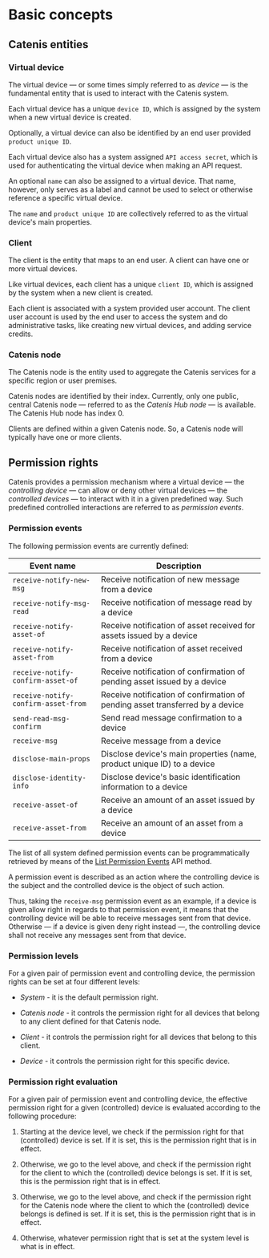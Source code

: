 # Basic concepts

## Catenis entities

### Virtual device

The virtual device — or some times simply referred to as *device* — is the fundamental entity that is used
to interact with the Catenis system.

Each virtual device has a unique `device ID`, which is assigned by the system when a new virtual
device is created.

Optionally, a virtual device can also be identified by an end user provided `product unique ID`.

Each virtual device also has a system assigned `API access secret`, which is used for authenticating the virtual device
when making an API request.

An optional `name` can also be assigned to a virtual device. That name, however, only serves as a label and
cannot be used to select or otherwise reference a specific virtual device.

<aside class="notice">
The <code>name</code> and <code>product unique ID</code> are collectively referred to as the virtual device's main properties.
</aside>

### Client

The client is the entity that maps to an end user. A client can have one or more virtual devices.

Like virtual devices, each client has a unique `client ID`, which is assigned by the system when a new client is
created.

Each client is associated with a system provided user account. The client user account is used by the end user to
access the system and do administrative tasks, like creating new virtual devices, and adding service credits.

### Catenis node

The Catenis node is the entity used to aggregate the Catenis services for a specific region or user premises.

Catenis nodes are identified by their index. Currently, only one public, central Catenis node — referred to as the
*Catenis Hub node* — is available. The Catenis Hub node has index 0.

Clients are defined within a given Catenis node. So, a Catenis node will typically have one or more clients.

## Permission rights

Catenis provides a permission mechanism where a virtual device — the *controlling device* — can allow or
deny other virtual devices — the *controlled devices* — to interact with it in a given predefined way. Such
predefined controlled interactions are referred to as *permission events*.

### Permission events

The following permission events are currently defined:

| Event name | Description |
| ---------- | ----------- |
| `receive-notify-new-msg` | Receive notification of new message from a device |
| `receive-notify-msg-read` | Receive notification of message read by a device |
| `receive-notify-asset-of` | Receive notification of asset received for assets issued by a device |
| `receive-notify-asset-from` | Receive notification of asset received from a device |
| `receive-notify-confirm-asset-of` | Receive notification of confirmation of pending asset issued by a device |
| `receive-notify-confirm-asset-from` | Receive notification of confirmation of pending asset transferred by a device |
| `send-read-msg-confirm` | Send read message confirmation to a device |
| `receive-msg` | Receive message from a device |
| `disclose-main-props` | Disclose device's main properties (name, product unique ID) to a device |
| `disclose-identity-info` | Disclose device's basic identification information to a device |
| `receive-asset-of` | Receive an amount of an asset issued by a device |
| `receive-asset-from` | Receive an amount of an asset from a device |

<aside class="notice">
The list of all system defined permission events can be programmatically retrieved by means of the <a href="#list-permission-events">List Permission Events</a> API method.
</aside>

A permission event is described as an action where the controlling device is the subject and the controlled device is
the object of such action.

Thus, taking the `receive-msg` permission event as an example, if a device is given allow right in regards to that
permission event, it means that the controlling device will be able to receive messages sent from that device. Otherwise
— if a device is given deny right instead —, the controlling device shall not receive any messages sent from
that device.

### Permission levels

For a given pair of permission event and controlling device, the permission rights can be set at four different levels:

* *System* - it is the default permission right.

* *Catenis node* - it controls the permission right for all devices that belong to any client defined for that Catenis
node.

* *Client* - it controls the permission right for all devices that belong to this client.

* *Device* - it controls the permission right for this specific device.

### Permission right evaluation

For a given pair of permission event and controlling device, the effective permission right for a given (controlled)
device is evaluated according to the following procedure:

1. Starting at the device level, we check if the permission right for that (controlled) device is set. If it is set,
this is the permission right that is in effect.

2. Otherwise, we go to the level above, and check if the permission right for the client to which the (controlled) device
belongs is set. If it is set, this is the permission right that is in effect.

3. Otherwise, we go to the level above, and check if the permission right for the Catenis node where the client to which
the (controlled) device belongs is defined is set. If it is set, this is the permission right that is in effect.

4. Otherwise, whatever permission right that is set at the system level is what is in effect.
